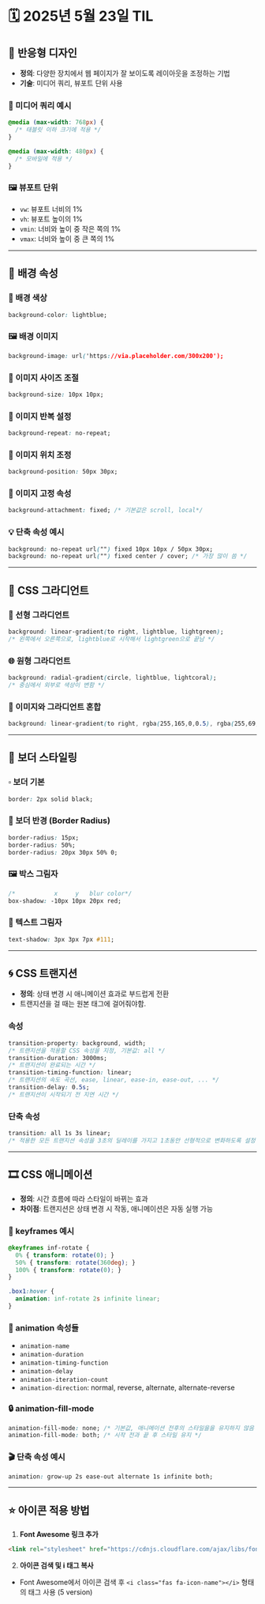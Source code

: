 # 🗓️ 2025년 5월 23일 TIL

## 📱 반응형 디자인

* **정의**: 다양한 장치에서 웹 페이지가 잘 보이도록 레이아웃을 조정하는 기법
* **기술**: 미디어 쿼리, 뷰포트 단위 사용

### 📐 미디어 쿼리 예시

```css
@media (max-width: 768px) {
  /* 태블릿 이하 크기에 적용 */
}

@media (max-width: 480px) {
  /* 모바일에 적용 */
}
```

### 🖼️ 뷰포트 단위

* `vw`: 뷰포트 너비의 1%
* `vh`: 뷰포트 높이의 1%
* `vmin`: 너비와 높이 중 작은 쪽의 1%
* `vmax`: 너비와 높이 중 큰 쪽의 1%

---

## 🎨 배경 속성

### 🎨 배경 색상

```css
background-color: lightblue;
```

### 🖼️ 배경 이미지

```css
background-image: url('https://via.placeholder.com/300x200');
```

### 📏 이미지 사이즈 조절

```css
background-size: 10px 10px;
```

### 🔁 이미지 반복 설정

```css
background-repeat: no-repeat;
```

### 📌 이미지 위치 조정

```css
background-position: 50px 30px;
```

### 📍 이미지 고정 속성

```css
background-attachment: fixed; /* 기본값은 scroll, local*/
```

### 💡 단축 속성 예시

```css
background: no-repeat url("") fixed 10px 10px / 50px 30px;
background: no-repeat url("") fixed center / cover; /* 가장 많이 씀 */
```

---

## 🌈 CSS 그라디언트

### 🌈 선형 그라디언트

```css
background: linear-gradient(to right, lightblue, lightgreen);
/* 왼쪽에서 오른쪽으로, lightblue로 시작해서 lightgreen으로 끝남 */
```

### 🌐 원형 그라디언트

```css
background: radial-gradient(circle, lightblue, lightcoral);
/* 중심에서 외부로 색상이 변함 */
```

### 🎨 이미지와 그라디언트 혼합

```css
background: linear-gradient(to right, rgba(255,165,0,0.5), rgba(255,69,0,0.5)), url("image-url") center/cover no-repeat;
```

---

## 🧱 보더 스타일링

### ▫️ 보더 기본

```css
border: 2px solid black;
```

### 🔘 보더 반경 (Border Radius)

```css
border-radius: 15px;
border-radius: 50%;
border-radius: 20px 30px 50% 0;
```

### 🖼️ 박스 그림자

```css
/*           x     y   blur color*/
box-shadow: -10px 10px 20px red;
```

### 📝 텍스트 그림자

```css
text-shadow: 3px 3px 7px #111;
```

---

## 🌀 CSS 트랜지션

* **정의**: 상태 변경 시 애니메이션 효과로 부드럽게 전환
* 트랜지션을 걸 때는 원본 태그에 걸어줘야함.
### 속성

```css
transition-property: background, width;
/* 트랜지션을 적용할 CSS 속성을 지정, 기본값: all */
transition-duration: 3000ms;
/* 트랜지션이 완료되는 시간 */
transition-timing-function: linear;
/* 트랜지션의 속도 곡선, ease, linear, ease-in, ease-out, ... */
transition-delay: 0.5s;
/* 트랜지션이 시작되기 전 지연 시간 */
```

### 단축 속성

```css
transition: all 1s 3s linear;
/* 적용한 모든 트랜지션 속성을 3초의 딜레이를 가지고 1초동안 선형적으로 변화하도록 설정 */
```

---

## 🎞️ CSS 애니메이션

* **정의**: 시간 흐름에 따라 스타일이 바뀌는 효과
* **차이점**: 트랜지션은 상태 변경 시 작동, 애니메이션은 자동 실행 가능

### 🔑 keyframes 예시

```css
@keyframes inf-rotate {
  0% { transform: rotate(0); }
  50% { transform: rotate(360deg); }
  100% { transform: rotate(0); }
}

.box1:hover {
  animation: inf-rotate 2s infinite linear;
}
```

### 📌 animation 속성들

* `animation-name`
* `animation-duration`
* `animation-timing-function`
* `animation-delay`
* `animation-iteration-count`
* `animation-direction`: normal, reverse, alternate, alternate-reverse
<!-- 
  normal: 0 ~ 100% - 정방향
  reverse: 100% ~ 0 - 역방향

  iteration-count가 2 이상이어야 함.
  alternate: 0 ~ 100% ~ 0 - 정방향후에 역방향
  alternate-reverse: 100% ~ 0 ~ 100%
-->


### 🔒 animation-fill-mode

```css
animation-fill-mode: none; /* 기본값, 애니메이션 전후의 스타일을을 유지하지 않음 */
animation-fill-mode: both; /* 시작 전과 끝 후 스타일 유지 */
```

### 🎬 단축 속성 예시

```css
animation: grow-up 2s ease-out alternate 1s infinite both;
```

---

## ⭐ 아이콘 적용 방법

1. **Font Awesome 링크 추가**

```html
<link rel="stylesheet" href="https://cdnjs.cloudflare.com/ajax/libs/font-awesome/5.8.2/css/all.min.css">
```

2. **아이콘 검색 및 i 태그 복사**

* Font Awesome에서 아이콘 검색 후 `<i class="fas fa-icon-name"></i>` 형태의 태그 사용 (5 version)
